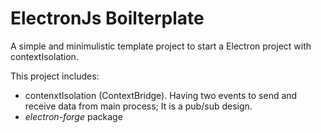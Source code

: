 # ElectronJs Boilterplate
A simple and minimulistic template project to start a Electron project with contextIsolation.

This project includes:
- contenxtIsolation (ContextBridge). Having two events to send and receive data from main process; It is a pub/sub design.
- *electron-forge* package

